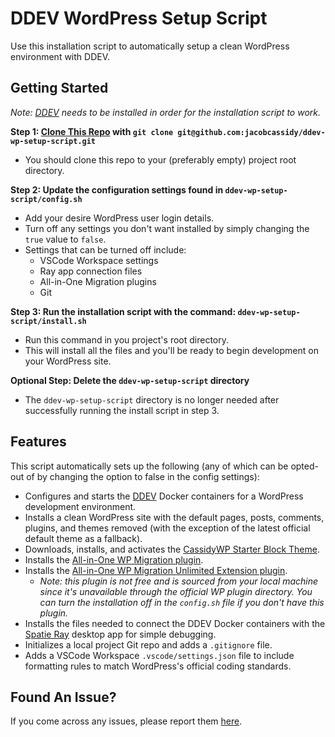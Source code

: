 # DDEV WordPress Setup Script

Use this installation script to automatically setup a clean WordPress environment with DDEV.

## Getting Started

_Note: [DDEV](https://ddev.com/) needs to be installed in order for the installation script to work._

**Step 1: [Clone This Repo](https://github.com/jacobcassidy/ddev-wp-setup-script) with `git clone git@github.com:jacobcassidy/ddev-wp-setup-script.git`**

-   You should clone this repo to your (preferably empty) project root directory.

**Step 2: Update the configuration settings found in `ddev-wp-setup-script/config.sh`**

-   Add your desire WordPress user login details.
-   Turn off any settings you don't want installed by simply changing the `true` value to `false`.
-   Settings that can be turned off include:
    -   VSCode Workspace settings
    -   Ray app connection files
    -   All-in-One Migration plugins
    -   Git

**Step 3: Run the installation script with the command: `ddev-wp-setup-script/install.sh`**

-   Run this command in you project's root directory.
-   This will install all the files and you'll be ready to begin development on your WordPress site.

**Optional Step: Delete the `ddev-wp-setup-script` directory**

-   The `ddev-wp-setup-script` directory is no longer needed after successfully running the install script in step 3.

## Features

This script automatically sets up the following (any of which can be opted-out of by changing the option to false in the config settings):

-   Configures and starts the [DDEV](https://ddev.com/) Docker containers for a WordPress development environment.
-   Installs a clean WordPress site with the default pages, posts, comments, plugins, and themes removed (with the exception of the latest official default theme as a fallback).
-   Downloads, installs, and activates the [CassidyWP Starter Block Theme](https://github.com/jacobcassidy/cassidywp-starter-block-theme).
-   Installs the [All-in-One WP Migration plugin](https://wordpress.org/plugins/all-in-one-wp-migration/).
-   Installs the [All-in-One WP Migration Unlimited Extension plugin](https://servmask.com/products/unlimited-extension).
    -   _Note: this plugin is not free and is sourced from your local machine since it's unavailable through the official WP plugin directory. You can turn the installation off in the `config.sh` file if you don't have this plugin._
-   Installs the files needed to connect the DDEV Docker containers with the [Spatie Ray](https://myray.app/) desktop app for simple debugging.
-   Initializes a local project Git repo and adds a `.gitignore` file.
-   Adds a VSCode Workspace `.vscode/settings.json` file to include formatting rules to match WordPress's official coding standards.

## Found An Issue?

If you come across any issues, please report them [here](https://github.com/jacobcassidy/ddev-wp-setup-script/issues).
